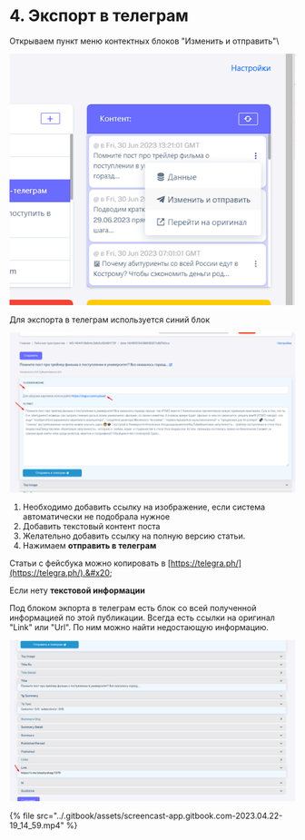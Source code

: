 # 4. Экспорт в телеграм

Открываем пункт меню контектных блоков "Изменить и отправить"\


![](<../.gitbook/assets/image (1).png>)

Для экспорта в телеграм используется синий блок

![](../.gitbook/assets/image.png)

1. Необходимо добавить ссылку на изображение, если система автоматически не подобрала нужное
2. Добавить текстовый контент поста
3. Желательно добавить ссылку на полную версию статьи.
4. Нажимаем **отправить в телеграм**



Статьи с фейсбука можно копировать в [https://telegra.ph/](https://telegra.ph/).&#x20;

Если нету **текстовой информации**

Под блоком экпорта в телеграм есть блок со всей полученной информацией по этой публикации. Всегда есть ссылки на оригинал "Link" или "Url". По ним можно найти недостающую информацию.

![](<../.gitbook/assets/image (2).png>)

{% file src="../.gitbook/assets/screencast-app.gitbook.com-2023.04.22-19_14_59.mp4" %}
